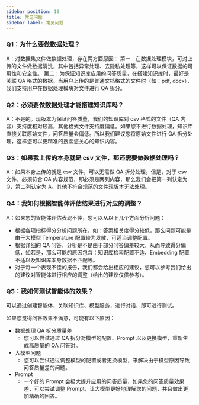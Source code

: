 ```yaml
---
sidebar_position: 10
title: 常见问题
sidebar_label: 常见问题
---
```


### Q1：为什么要做数据处理？
A：对数据集文件做数据处理，存在两方面原因：
第一：在数据处理模块，可对上传的文件做数据清洗，其中包括异常处理、去隐私处理等，这样可以保证数据的可用性和安全性。
第二：为保证知识库应用的问答质量，在搭建知识库时，最好是关联 QA 格式的数据。当用户上传的是普通文档格式的文件时（如：pdf, docx），我们支持用户在数据处理模块对文件进行 QA 拆分。

### Q2：必须要做数据处理才能搭建知识库吗？
A：不是的。现版本为保证问答质量，我们的知识库对 csv 格式的文件（QA 内容）支持度相对较高，其他格式文件支持度偏低。如果您不进行数据处理，知识库直接关联原始文件，问答质量会偏低。所以我们建议您将原始文件进行 QA 拆分处理，这样您可以更精准的搜索您关心的知识内容。

### Q3：如果我上传的本身就是 csv 文件，那还需要做数据处理吗？
A：如果本身上传的就是 csv 文件，可以无需做 QA 拆分处理。但是，对于 csv 文件，必须符合 QA 内容规范，即必须是两列内容，那么我们会把第一列认定为 Q，第二列认定为 A。其他不符合规范的文件现版本无法处理。

### Q4：我如何根据智能体评估结果进行对应的调整？

A：如果您的智能体评估表现不佳，您可以从以下几个方面分析问题：

- 根据各项指标得分分析问题所在，如：答案相关度得分较低，那么问题可能是由于大模型 Temperature 配置较为发散，可适当调整配置。
- 根据详细的 QA 问答，分析是不是由于部分问答偏差较大，从而导致得分偏低，如若是，那么可能的原因包含：知识库检索配置不适、Embedding 配置不适以及知识库本身数据不匹配等。
- 对于每一个表现不佳的报告，我们都会给出相应的建议，您可以参考我们给出的建议对智能体进行相应的调整（给出的建议仅供参考）。

### Q5：我如何测试智能体的效果？

可以通过创建智能体，关联知识库、模型服务，进行对话，即可进行测试。

如果您觉得问答效果不满意，可能有以下原因：

- 数据处理 QA 拆分质量差
  - 您可以尝试通过 QA 拆分对模型的配置、Prompt 以及更换模型，重新生成高质量的 QA 问答对。
- 大模型问题
  - 您可以尝试通过调整模型的配置或者更换模型，来解决由于模型原因导致问答质量差的问题。
- Prompt
  - 一个好的 Prompt 会极大提升应用的问答质量，如果您的问答质量效果差，可以尝试调整 Prompt，让大模型更好地理解您的问题，并且做出更加精确的回答。
